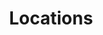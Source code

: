 ---
title: "Locations"
description: "All solutions"
layout: "locations"
draft: false

locations:
  enable: true
  title: "Soulspring Locations"
  subtitle: "We are a global network of holistic medicine clinics, resorts and wellness centers"


soulspring_clinics:
  enable: true
  title: "Soulspring Clinics"
  subtitle: "We are a global network of holistic medicine clinics, resorts and wellness centers"
  
  clinics_lists:
    - image: "images/soulspring-clinics/soulspring-clinics.jpg"
      name: "Minerva Clinic"
      location: "25420 Kuykendahl Rd Ste D300, Tomball, TX 77375"
      phone: "+1832-521-1598"
      opening_hour: "Monday - Friday: 9:00am - 3:00pm"
      button:
        label: "Show Map"
        link: "#"
      content: "At Minerva Clinic, we help you rekindle your body's natural power to heal by combining the best of biological medicine, innovative medical technologies, and the wisdom of ancient holistic approaches. Our unique biological and functional medicine approach is designed to stimulate the innate regeneration abilities of your body. We begin by understanding the cause rather than the symptoms of the ailment and creating a unique treatment based on that root cause analysis. It's then implemented over a period of 3-6 months. Our therapies and wellness programs intend to make 360° wellness a habit."


resort_clinics:
  enable: true
  title: "Soulspring Resort Clinics"
  subtitle: "Expeirence in-patient expeirences with a full suite of biological medicine therapies, holistic modalities and best-in-class amenities."

  gallery:
    - "images/soulspring-clinics/resort-clinics/01.jpg"
    - "images/soulspring-clinics/resort-clinics/02.jpg"
    - "images/soulspring-clinics/resort-clinics/03.jpg"


signature_wellness_centers:
  enable: true
  title: "Soul Spring Signature Wellness Centers"
  subtitle: "We are a global network of holistic medicine clinics, resorts and wellness centers"

  gallery:
    - "images/soulspring-clinics/signature-wellness-centers/01.jpg"
    - "images/soulspring-clinics/signature-wellness-centers/02.jpg"
    - "images/soulspring-clinics/signature-wellness-centers/03.jpg"


call_to_action:
  enable : true
  title : "Want Us to Open A Location Near You?"
  description : "Refer Soul Spring to Best-in-Class Hotels & Wellness Centers"
  bg_image : "images/call-to-action-2.jpg"
  button_label : "Refer Soul Spring"
  button_link : "#!"
---